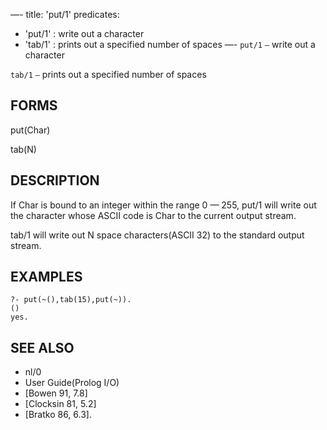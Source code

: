 —-
title: 'put/1'
predicates:
 - 'put/1' : write out a character
 - 'tab/1' : prints out a specified number of spaces
—-
`put/1` `—` write out a character

`tab/1` `—` prints out a specified number of spaces


## FORMS

put(Char)

tab(N)


## DESCRIPTION

If Char is bound to an integer within the range 0 — 255, put/1 will write out the character whose ASCII code is Char to the current output stream.

tab/1 will write out N space characters(ASCII 32) to the standard output stream.


## EXAMPLES

```
?- put(~(),tab(15),put(~)).
()
yes.
```


## SEE ALSO

- nl/0  
- User Guide(Prolog I/O)  
- [Bowen 91, 7.8]  
- [Clocksin 81, 5.2]  
- [Bratko 86, 6.3].
